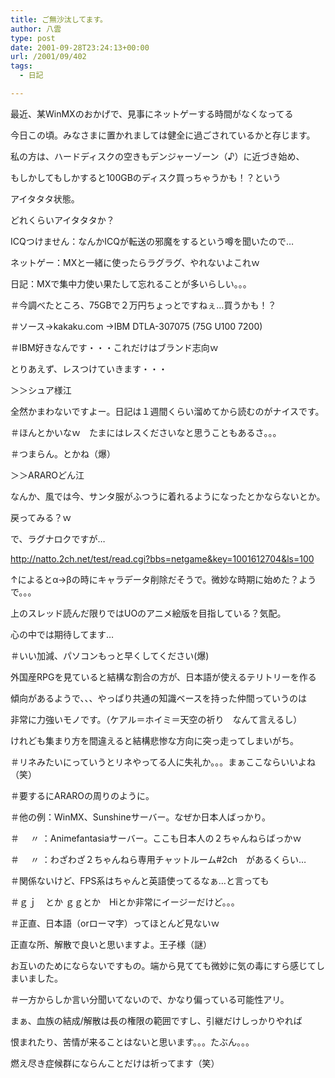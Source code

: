 ```yaml
---
title: ご無沙汰してます。
author: 八雲
type: post
date: 2001-09-28T23:24:13+00:00
url: /2001/09/402
tags:
  - 日記

---
```

最近、某WinMXのおかげで、見事にネットゲーする時間がなくなってる
  
今日この頃。みなさまに置かれましては健全に過ごされているかと存じます。
  
私の方は、ハードディスクの空きもデンジャーゾーン（♪）に近づき始め、
  
もしかしてもしかすると100GBのディスク買っちゃうかも！？という
  
アイタタタ状態。
  
どれくらいアイタタタか？
  
ICQつけません：なんかICQが転送の邪魔をするという噂を聞いたので…
  
ネットゲー：MXと一緒に使ったらラグラグ、やれないよこれｗ
  
日記：MXで集中力使い果たして忘れることが多いらしい。。。

＃今調べたところ、75GBで２万円ちょっとですねぇ…買うかも！？
  
＃ソース→kakaku.com →IBM DTLA-307075 (75G U100 7200)
  
＃IBM好きなんです・・・これだけはブランド志向ｗ

とりあえず、レスつけていきます・・・
  
＞＞シュア様江
  
全然かまわないですよー。日記は１週間くらい溜めてから読むのがナイスです。
  
＃ほんとかいなｗ　たまにはレスくださいなと思うこともあるさ。。。
  
＃つまらん。とかね（爆）

＞＞ARAROどん江
  
なんか、風では今、サンタ服がふつうに着れるようになったとかならないとか。
  
戻ってみる？ｗ
  
で、ラグナロクですが…
  
http://natto.2ch.net/test/read.cgi?bbs=netgame&key=1001612704&ls=100
  
↑によるとα→βの時にキャラデータ削除だそうで。微妙な時期に始めた？ようで。。。
  
上のスレッド読んだ限りではUOのアニメ絵版を目指している？気配。
  
心の中では期待してます…
  
＃いい加減、パソコンもっと早くしてください(爆)

外国産RPGを見ていると結構な割合の方が、日本語が使えるテリトリーを作る
  
傾向があるようで、、、やっぱり共通の知識ベースを持った仲間っていうのは
  
非常に力強いモノです。（ケアル＝ホイミ＝天空の祈り　なんて言えるし）
  
けれども集まり方を間違えると結構悲惨な方向に突っ走ってしまいがち。
  
＃リネみたいにっていうとリネやってる人に失礼か。。。まぁここならいいよね（笑）
  
＃要するにARAROの周りのように。
  
＃他の例：WinMX、Sunshineサーバー。なぜか日本人ばっかり。
  
＃ 　〃 ：Animefantasiaサーバー。ここも日本人の２ちゃんねらばっかｗ
  
＃ 　〃 ：わざわざ２ちゃんねら専用チャットルーム#2ch　があるくらい…
  
＃関係ないけど、FPS系はちゃんと英語使ってるなぁ…と言っても
  
＃ｇｊ　とか ｇｇとか　Hiとか非常にイージーだけど。。。
  
＃正直、日本語（orローマ字）ってほとんど見ないｗ
  
正直な所、解散で良いと思いますよ。王子様（謎）
  
お互いのためにならないですもの。端から見てても微妙に気の毒にすら感じてしまいました。
  
＃一方からしか言い分聞いてないので、かなり偏っている可能性アリ。
  
まぁ、血族の結成/解散は長の権限の範囲ですし、引継だけしっかりやれば
  
恨まれたり、苦情が来ることはないと思います。。。たぶん。。。
  
燃え尽き症候群にならんことだけは祈ってます（笑）
